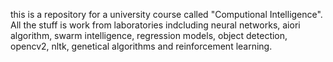 this is a repository for a university course called "Computional Intelligence". All the stuff is work from laboratories indcluding neural networks, aiori algorithm, swarm intelligence, regression models, object detection, opencv2, nltk, genetical algorithms and reinforcement learning.
